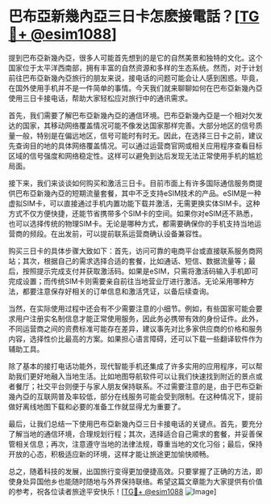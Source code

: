 # 巴布亞新幾內亞三日卡怎麽接電話？[[TG💪+ @esim1088](https://t.me/s/esim1088)]

提到巴布亞新幾內亞，很多人可能首先想到的是它的自然美景和独特的文化。这个国家位于太平洋西南部，拥有丰富的自然资源和多样的生态系统。然而，对于计划前往巴布亞新幾內亞旅行的朋友来说，接电话的问题可能会让人感到困惑。毕竟，在国外使用手机并不是一件简单的事情。今天我们就来聊聊如何在巴布亞新幾內亞使用三日卡接电话，帮助大家轻松应对旅行中的通讯需求。

首先，我们需要了解巴布亞新幾內亞的通信环境。巴布亞新幾內亞是一个相对欠发达的国家，其移动网络覆盖情况可能不像发达国家那样完善。大部分地区的信号质量一般，特别是在偏远地区，信号可能时有时无。因此，在选择三日卡之前，建议先查询目的地的具体网络覆盖情况。可以通过运营商官网或相关应用程序查看目标区域的信号强度和网络稳定性。这样可以避免到达后发现无法正常使用手机的尴尬局面。

接下来，我们来谈谈如何购买和激活三日卡。目前市面上有许多国际通信服务商提供巴布亞新幾內亞的短期流量套餐，其中不乏支持eSIM技术的产品。eSIM是一种虚拟SIM卡，可以直接通过手机内置功能下载并激活，无需更换实体SIM卡。这种方式不仅方便快捷，还能节省携带多个SIM卡的空间。如果你对eSIM还不熟悉，也可以选择传统的物理SIM卡。无论是哪种方式，都需要确保你的手机支持当地运营商的频段。在出发前，可以提前联系运营商确认设备兼容性。

购买三日卡的具体步骤大致如下：首先，访问可靠的电商平台或直接联系服务商网站；其次，根据自己的需求选择合适的套餐，比如通话、短信、数据流量等；最后，按照提示完成支付并获取激活码。如果是eSIM，只需将激活码输入手机即可完成设置；而传统SIM卡则需要亲自前往当地营业厅进行激活。无论采用哪种方法，都要注意保存好相关的订单信息和激活凭证，以备后续查询。

当然，在实际使用过程中还会有不少需要注意的小细节。例如，有些国家可能会要求用户注册实名制信息才能正常使用服务，因此务必携带有效的身份证件。此外，不同运营商之间的资费标准可能存在差异，建议事先对比多家供应商的价格和服务内容，选择性价比最高的方案。如果担心语言障碍，还可以下载一些翻译软件作为辅助工具。

除了基本的接打电话功能外，现代智能手机还集成了许多实用的应用程序，可以帮助我们更好地融入当地生活。比如地图导航软件可以让我们快速找到附近的景点或者餐厅；社交平台则便于与家人朋友保持联系。不过需要注意的是，由于巴布亞新幾內亞的互联网普及率较低，部分在线服务可能会受到限制。在这种情况下，提前做好离线地图下载和必要的准备工作就显得尤为重要了。

最后，让我们总结一下使用巴布亞新幾內亞三日卡接电话的关键点。首先，要充分了解当地的通信环境，合理规划行程；其次，选择适合自己需求的套餐，并妥善保管相关信息；再次，注意遵守当地的法律法规，尊重当地的文化习俗；最后，保持开放的心态，积极适应新的环境，这样才能让旅途更加愉快顺畅。

总之，随着科技的发展，出国旅行变得更加便捷高效。只要掌握了正确的方法，即使身处异国他乡也能随时随地与外界保持联络。希望这篇文章能为大家提供有价值的参考，祝各位读者旅途平安快乐！[[TG💪+ @esim1088](https://t.me/s/esim1088) ![Image](https://i.postimg.cc/4NQfJmqS/Snipaste-2025-05-13-00-14-12.png)]